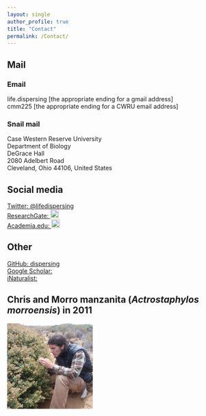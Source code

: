 ```yaml
---
layout: single
author_profile: true
title: "Contact"
permalink: /Contact/
---
```

## Mail

### Email
life.dispersing [the appropriate ending for a gmail address]<br />
cmm225 [the appropriate ending for a CWRU email address]

### Snail mail
Case Western Reserve University<br />
Department of Biology<br />
DeGrace Hall<br />
2080 Adelbert Road<br />
Cleveland, Ohio 44106, United States

## Social media
[Twitter&#58; @lifedispersing](https://twitter.com/lifedispersing)<br />
[ResearchGate&#58; <img src="https://www.researchgate.net/apple-touch-icon-57x57.png" style="width:20px;height:20px;">](https://www.researchgate.net/profile/Christopher_Moore17)<br />
[Academia.edu&#58; <img src="https://a.academia-assets.com/images/favicons/apple-touch-icon-57x57.png" style="width:20px;height:20px;">](https://case.academia.edu/ChristopherMoore)

## Other

[GitHub&#58; dispersing](http://github.com/dispersing)<br />
[Google Scholar&#58; <i class="fa fa-google" aria-hidden="true"></i>](https://scholar.google.com/citations?user=-XqTzHsAAAAJ&hl=en)<br />
[iNaturalist&#58; <i class="fa fa-leaf" aria-hidden="true"></i>](http://www.inaturalist.org/people/arctostaphylophilus)

## Chris and Morro manzanita (*Actrostaphylos morroensis*) in 2011

<img src="/images/Morro.png" alt="Chris and Actrostaphylos morroensis" style="width:200px;height:200px;" onmouseover="this.src='/images/Morro_old.png'" onmouseout="this.src='/images/Morro.png'">